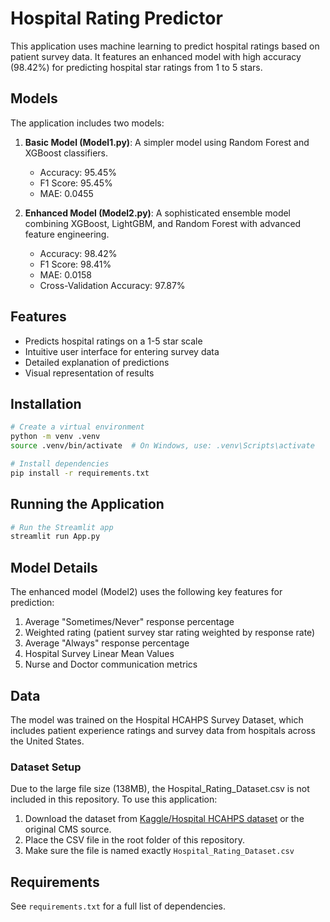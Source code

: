 # Hospital Rating Predictor

This application uses machine learning to predict hospital ratings based on patient survey data. It features an enhanced model with high accuracy (98.42%) for predicting hospital star ratings from 1 to 5 stars.

## Models

The application includes two models:

1. **Basic Model (Model1.py)**: A simpler model using Random Forest and XGBoost classifiers.
   - Accuracy: 95.45%
   - F1 Score: 95.45%
   - MAE: 0.0455

2. **Enhanced Model (Model2.py)**: A sophisticated ensemble model combining XGBoost, LightGBM, and Random Forest with advanced feature engineering.
   - Accuracy: 98.42%
   - F1 Score: 98.41%
   - MAE: 0.0158
   - Cross-Validation Accuracy: 97.87%

## Features

- Predicts hospital ratings on a 1-5 star scale
- Intuitive user interface for entering survey data
- Detailed explanation of predictions
- Visual representation of results

## Installation

```bash
# Create a virtual environment
python -m venv .venv
source .venv/bin/activate  # On Windows, use: .venv\Scripts\activate

# Install dependencies
pip install -r requirements.txt
```

## Running the Application

```bash
# Run the Streamlit app
streamlit run App.py
```

## Model Details

The enhanced model (Model2) uses the following key features for prediction:

1. Average "Sometimes/Never" response percentage
2. Weighted rating (patient survey star rating weighted by response rate)
3. Average "Always" response percentage
4. Hospital Survey Linear Mean Values
5. Nurse and Doctor communication metrics

## Data

The model was trained on the Hospital HCAHPS Survey Dataset, which includes patient experience ratings and survey data from hospitals across the United States.

### Dataset Setup

Due to the large file size (138MB), the Hospital_Rating_Dataset.csv is not included in this repository. To use this application:

1. Download the dataset from [Kaggle/Hospital HCAHPS dataset](https://www.kaggle.com/datasets) or the original CMS source.
2. Place the CSV file in the root folder of this repository.
3. Make sure the file is named exactly `Hospital_Rating_Dataset.csv`

## Requirements

See `requirements.txt` for a full list of dependencies.
